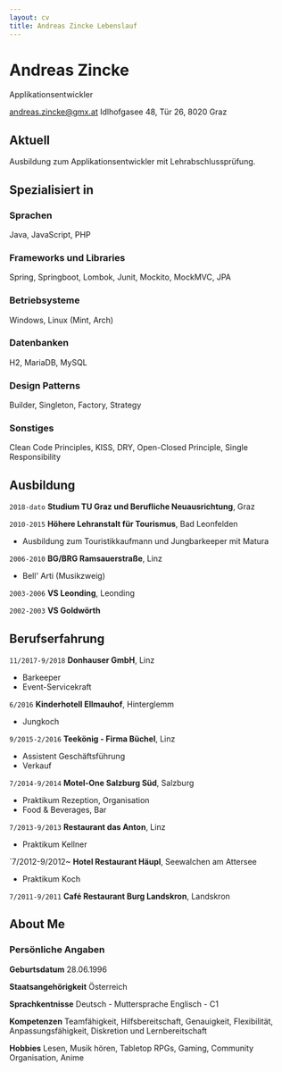 ```yaml
---
layout: cv
title: Andreas Zincke Lebenslauf
---
```


# Andreas Zincke

Applikationsentwickler

<div id="webaddress">
<a href="andreas.zincke@gmx.at">andreas.zincke@gmx.at</a>
Idlhofgasee 48, Tür 26, 8020 Graz
</div>

## Aktuell

Ausbildung zum Applikationsentwickler mit Lehrabschlussprüfung.

## Spezialisiert in

### Sprachen

Java, JavaScript, PHP

### Frameworks und Libraries

Spring, Springboot, Lombok, Junit, Mockito, MockMVC, JPA

### Betriebsysteme

Windows, Linux (Mint, Arch)

### Datenbanken

H2, MariaDB, MySQL

### Design Patterns

Builder, Singleton, Factory, Strategy

### Sonstiges

Clean Code Principles, KISS, DRY, Open-Closed Principle, Single Responsibility

## Ausbildung

`2018-dato`
**Studium TU Graz und Berufliche Neuausrichtung**, Graz

`2010-2015`
**Höhere Lehranstalt für Tourismus**, Bad Leonfelden

- Ausbildung zum Touristikkaufmann und Jungbarkeeper mit Matura

`2006-2010`
**BG/BRG Ramsauerstraße**, Linz

- Bell' Arti (Musikzweig)

`2003-2006`
**VS Leonding**, Leonding

`2002-2003`
**VS Goldwörth**

## Berufserfahrung

`11/2017-9/2018`
**Donhauser GmbH**, Linz

- Barkeeper
- Event-Servicekraft

`6/2016`
**Kinderhotell Ellmauhof**, Hinterglemm

- Jungkoch

`9/2015-2/2016`
**Teekönig - Firma Büchel**, Linz

- Assistent Geschäftsführung
- Verkauf

`7/2014-9/2014`
**Motel-One Salzburg Süd**, Salzburg

- Praktikum Rezeption, Organisation
- Food & Beverages, Bar

`7/2013-9/2013`
**Restaurant das Anton**, Linz

- Praktikum Kellner

`7/2012-9/2012~
**Hotel Restaurant Häupl**, Seewalchen am Attersee

- Praktikum Koch

`7/2011-9/2011`
**Café Restaurant Burg Landskron**, Landskron

## About Me

### Persönliche Angaben

**Geburtsdatum**
28.06.1996

**Staatsangehörigkeit**
Österreich

**Sprachkentnisse**
Deutsch - Muttersprache
Englisch - C1

**Kompetenzen**
Teamfähigkeit,
Hilfsbereitschaft,
Genauigkeit,
Flexibilität,
Anpassungsfähigkeit,
Diskretion und
Lernbereitschaft

**Hobbies**
Lesen, Musik hören, Tabletop RPGs, Gaming, Community Organisation, Anime

<!-- ### Footer

Last updated: June 2025 -->
